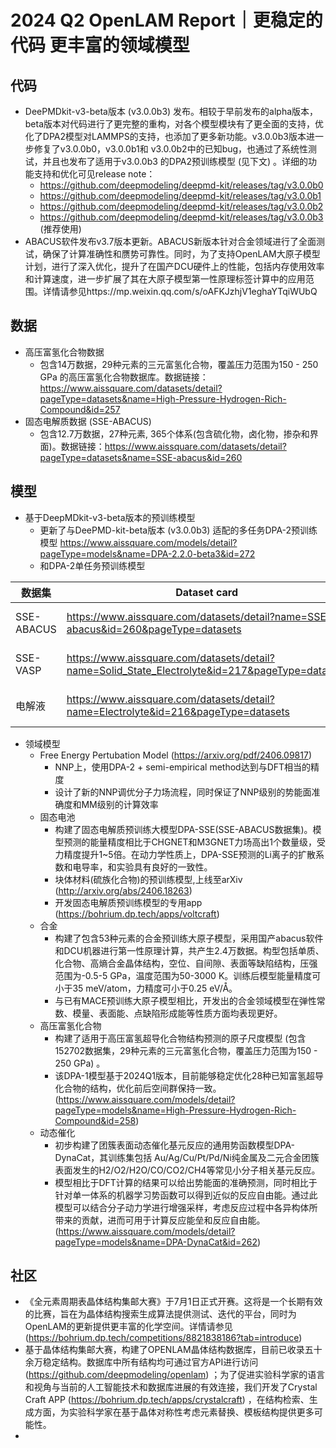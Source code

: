 # 2024 Q2 OpenLAM Report｜更稳定的代码 更丰富的领域模型 

## 代码
- DeePMDkit-v3-beta版本 (v3.0.0b3) 发布。相较于早前发布的alpha版本，beta版本对代码进行了更完整的重构，对各个模型模块有了更全面的支持，优化了DPA2模型对LAMMPS的支持，也添加了更多新功能。v3.0.0b3版本进一步修复了v3.0.0b0，v3.0.0b1和 v3.0.0b2中的已知bug，也通过了系统性测试，并且也发布了适用于v3.0.0b3 的DPA2预训练模型 (见下文) 。详细的功能支持和优化可见release note：
  - https://github.com/deepmodeling/deepmd-kit/releases/tag/v3.0.0b0
  - https://github.com/deepmodeling/deepmd-kit/releases/tag/v3.0.0b1
  - https://github.com/deepmodeling/deepmd-kit/releases/tag/v3.0.0b2 
  - https://github.com/deepmodeling/deepmd-kit/releases/tag/v3.0.0b3 (推荐使用)
- ABACUS软件发布v3.7版本更新。ABACUS新版本针对合金领域进行了全面测试，确保了计算准确性和赝势可靠性。同时，为了支持OpenLAM大原子模型计划，进行了深入优化，提升了在国产DCU硬件上的性能，包括内存使用效率和计算速度，进一步扩展了其在大原子模型第一性原理标签计算中的应用范围。详情请参见https://mp.weixin.qq.com/s/oAFKJzhjV1eghaYTqiWUbQ

## 数据
- 高压富氢化合物数据
  - 包含14万数据，29种元素的三元富氢化合物，覆盖压力范围为150 - 250 GPa 的高压富氢化合物数据库。数据链接：https://www.aissquare.com/datasets/detail?pageType=datasets&name=High-Pressure-Hydrogen-Rich-Compound&id=257
- 固态电解质数据 (SSE-ABACUS) 
  - 包含12.7万数据，27种元素, 365个体系(包含硫化物，卤化物，掺杂和界面)。数据链接：https://www.aissquare.com/datasets/detail?pageType=datasets&name=SSE-abacus&id=260
## 模型
- 基于DeepMDkit-v3-beta版本的预训练模型
  - 更新了与DeePMD-kit-beta版本 (v3.0.0b3) 适配的多任务DPA-2预训练模型 https://www.aissquare.com/models/detail?pageType=models&name=DPA-2.2.0-beta3&id=272
  - 和DPA-2单任务预训练模型 

数据集        | Dataset card | Model card
------------|--------------|------------
SSE-ABACUS  | https://www.aissquare.com/datasets/detail?name=SSE-abacus&id=260&pageType=datasets | https://www.aissquare.com/models/detail?pageType=models&name=SSE-ABACUS-dpa2&id=267
SSE-VASP    | https://www.aissquare.com/datasets/detail?name=Solid_State_Electrolyte&id=217&pageType=datasets | https://www.aissquare.com/models/detail?pageType=models&name=SSE-VASP-dpa2&id=266
电解液      | https://www.aissquare.com/datasets/detail?name=Electrolyte&id=216&pageType=datasets | https://www.aissquare.com/models/detail?pageType=models&name=Electrolyte-dpa2&id=268

- 领域模型
  - Free Energy Pertubation Model  (https://arxiv.org/pdf/2406.09817) 
    - NNP上，使用DPA-2 + semi-empirical method达到与DFT相当的精度
    - 设计了新的NNP调优分子力场流程，同时保证了NNP级别的势能面准确度和MM级别的计算效率
  - 固态电池
    - 构建了固态电解质预训练大模型DPA-SSE(SSE-ABACUS数据集)。模型预测的能量精度相比于CHGNET和M3GNET力场高出1个数量级，受力精度提升1~5倍。在动力学性质上，DPA-SSE预测的Li离子的扩散系数和电导率，和实验具有良好的一致性。
    - 块体材料(硫族化合物)的预训练模型,上线至arXiv (http://arxiv.org/abs/2406.18263)
    - 开发固态电解质预训练模型的专用app (https://bohrium.dp.tech/apps/voltcraft) 
  - 合金
    - 构建了包含53种元素的合金预训练大原子模型，采用国产abacus软件和DCU机器进行第一性原理计算，共产生2.4万数据。构型包括单质、化合物、高熵合金晶体结构，空位、自间隙、表面等缺陷结构，压强范围为-0.5-5 GPa，温度范围为50-3000 K。训练后模型能量精度可小于35 meV/atom，力精度可小于0.25 eV/Å。
    - 与已有MACE预训练大原子模型相比，开发出的合金领域模型在弹性常数、模量、表面能、点缺陷形成能等性质方面均表现更好。
  - 高压富氢化合物
    - 构建了适用于高压富氢超导化合物结构预测的原子尺度模型 (包含152702数据集，29种元素的三元富氢化合物，覆盖压力范围为150 - 250 GPa) 。
    - 该DPA-1模型基于2024Q1版本，目前能够稳定优化28种已知富氢超导化合物的结构，优化前后空间群保持一致。 (https://www.aissquare.com/models/detail?pageType=models&name=High-Pressure-Hydrogen-Rich-Compound&id=258) 
  - 动态催化
    - 初步构建了团簇表面动态催化基元反应的通用势函数模型DPA-DynaCat，其训练集包括 Au/Ag/Cu/Pt/Pd/Ni纯金属及二元合金团簇表面发生的H2/O2/H2O/CO/CO2/CH4等常见小分子相关基元反应。
    - 模型相比于DFT计算的结果可以给出势能面的准确预测，同时相比于针对单一体系的机器学习势函数可以得到近似的反应自由能。通过此模型可以结合分子动力学进行增强采样，考虑反应过程中各异构体所带来的贡献，进而可用于计算反应能垒和反应自由能。 (https://www.aissquare.com/models/detail?pageType=models&name=DPA-DynaCat&id=262) 

## 社区
- 《全元素周期表晶体结构集邮大赛》于7月1日正式开赛。这将是一个长期有效的比赛，旨在为晶体结构搜索生成算法提供测试、迭代的平台，同时为OpenLAM的更新提供更丰富的化学空间。详情请参见 (https://bohrium.dp.tech/competitions/8821838186?tab=introduce) 
- 基于晶体结构集邮大赛，构建了OPENLAM晶体结构数据库，目前已收录五十余万稳定结构。数据库中所有结构均可通过官方API进行访问 (https://github.com/deepmodeling/openlam) ；为了促进实验科学家的语言和视角与当前的人工智能技术和数据库进展的有效连接，我们开发了Crystal Craft APP (https://bohrium.dp.tech/apps/crystalcraft) ，在结构检索、生成方面，为实验科学家在基于晶体对称性考虑元素替换、模板结构提供更多可能性。
- 

